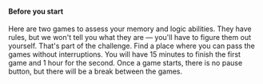 #### Before you start
Here are two games to assess your memory and logic abilities. They have rules, but we won't tell you what they are — you'll have to figure them out yourself. That's part of the challenge.
Find a place where you can pass the games without interruptions. You will have 15 minutes to finish the first game and 1 hour for the second. Once a game starts, there is no pause button, but there will be a break between the games.
